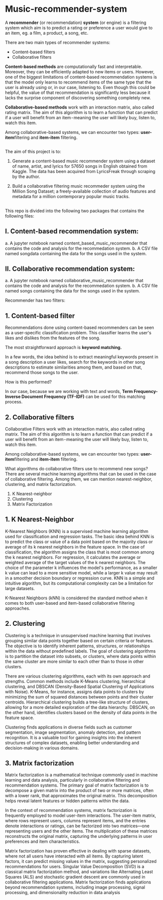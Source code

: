 # Music-recommender-system
A **recommender** (or recommendation) **system** (or engine) is a filtering system which aim is to predict a rating or preference a user would give to an item, eg. a film, a product, a song, etc.

There are two main types of recommender systems:

- Content-based filters
- Collaborative filters

**Content-based methods** are computationally fast and interpretable. Moreover, they can be efficiently adapted to new items or users.  However, one of the biggest limitations of content-based recommendation systems is that the model only learns to recommend items of the same type that the user is already using or, in our case, listening to. Even though this could be helpful, the value of that recommendation is significantly less because it lacks the surprise component of discovering something completely new.

**Collaborative-based methods** work with an interaction matrix, also called rating matrix. The aim of this algorithm is to learn a function that can predict if a user will benefit from an item - meaning the user will likely buy, listen to, watch this item.

Among collaborative-based systems, we can encounter two types: **user-item**filtering and **item-item** filtering.

##
The aim of this project is to:

1. Generate a content-based music recommender system using a dataset of name, artist, and lyrics for 57650 songs in English obtained from Kaggle. The data has been acquired from LyricsFreak through scraping by the author.

2. Build a collaborative filtering music recommeder system using the Million Song Dataset; a freely-available collection of audio features and metadata for a million contemporary popular music tracks.

##
This repo is divided into the following two packages that contains the following files:

## I. Content-based recommendation system:

a. A jupyter notebook named content_based_music_recommender that contains the code and analysis for the recommedation system.
b. A CSV file named songdata containing the data for the songs used in the system.

## II. Collaborative recommendation system:

a. A jupyter notebook named collaborative_music_recommender that contains the code and analysis for the recommedation system.
b. A CSV file named songs containing the data for the songs used in the system.

Recommender has two filters:
## 1. Content-based filter
Recommendations done using content-based recommenders can be seen as a user-specific classification problem. This classifier learns the user's likes and dislikes from the features of the song.

The most straightforward approach is **keyword matching.**

In a few words, the idea behind is to extract meaningful keywords present in a song description a user likes, search for the keywords in other song descriptions to estimate similarities among them, and based on that, recommend those songs to the user.

How is this performed?

In our case, because we are working with text and words, **Term Frequency-Inverse Document Frequency (TF-IDF)** can be used for this matching process.
## 2. Collaborative filters
Collaborative Filters work with an interaction matrix, also called rating matrix. The aim of this algorithm is to learn a function that can predict if a user will benefit from an item - meaning the user will likely buy, listen to, watch this item.

Among collaborative-based systems, we can encounter two types: **user-item**filtering and **item-item** filtering.

What algorithms do collaborative filters use to recommend new songs? There are several machine learning algorithms that can be used in the case of collaborative filtering. Among them, we can mention nearest-neighbor, clustering, and matrix factorization.
1. K Nearest-neighbor
2. Clustering
3. Matrix Factorization

## 1. K Nearest-Neighbor
K-Nearest Neighbors (KNN) is a supervised machine learning algorithm used for classification and regression tasks. The basic idea behind KNN is to predict the class or value of a data point based on the majority class or average of its k nearest neighbors in the feature space. In the case of classification, the algorithm assigns the class that is most common among the k nearest neighbors. For regression, it calculates the average or weighted average of the target values of the k nearest neighbors. The choice of the parameter k influences the model's performance, as a smaller k value can lead to a more sensitive model, while a larger k value may result in a smoother decision boundary or regression curve. KNN is a simple and intuitive algorithm, but its computational complexity can be a limitation for large datasets.

K-Nearest Neighbors (kNN) is considered the standard method when it comes to both user-based and item-based collaborative filtering approaches.

## 2. Clustering
Clustering is a technique in unsupervised machine learning that involves grouping similar data points together based on certain criteria or features. The objective is to identify inherent patterns, structures, or relationships within the data without predefined labels. The goal of clustering algorithms is to partition the dataset into subsets, or clusters, where data points within the same cluster are more similar to each other than to those in other clusters.

There are various clustering algorithms, each with its own approach and strengths. Common methods include K-Means clustering, hierarchical clustering, and DBSCAN (Density-Based Spatial Clustering of Applications with Noise). K-Means, for instance, assigns data points to clusters by minimizing the sum of squared distances between points and their cluster centroids. Hierarchical clustering builds a tree-like structure of clusters, allowing for a more detailed exploration of the data hierarchy. DBSCAN, on the other hand, identifies clusters based on the density of data points in the feature space.

Clustering finds applications in diverse fields such as customer segmentation, image segmentation, anomaly detection, and pattern recognition. It is a valuable tool for gaining insights into the inherent structures of complex datasets, enabling better understanding and decision-making in various domains.

## 3. Matrix factorization
Matrix factorization is a mathematical technique commonly used in machine learning and data analysis, particularly in collaborative filtering and recommendation systems. The primary goal of matrix factorization is to decompose a given matrix into the product of two or more matrices, often with a lower rank, that approximates the original matrix. This decomposition helps reveal latent features or hidden patterns within the data.

In the context of recommendation systems, matrix factorization is frequently employed to model user-item interactions. The user-item matrix, where rows represent users, columns represent items, and the entries denote interactions or ratings, can be factorized into two matrices—one representing users and the other items. The multiplication of these matrices reconstructs the original matrix, capturing the underlying patterns in user preferences and item characteristics.

Matrix factorization has proven effective in dealing with sparse datasets, where not all users have interacted with all items. By capturing latent factors, it can predict missing values in the matrix, suggesting personalized recommendations for users. Singular Value Decomposition (SVD) is a classical matrix factorization method, and variations like Alternating Least Squares (ALS) and stochastic gradient descent are commonly used in collaborative filtering applications. Matrix factorization finds applications beyond recommendation systems, including image processing, signal processing, and dimensionality reduction in data analysis



